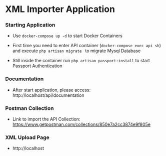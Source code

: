 # XML Importer Application

### Starting Application
- Use ```docker-compose up -d``` to start Docker Containers

- First time you need to enter API container (```docker-compose exec api sh```) and execute ```php artisan migrate ``` to migrate Mysql Database
- Still inside the container run ```php artisan passport:install``` to start Passport Authentication

### Documentation
- After start application, please access: http://localhost/api/documentation

### Postman Collection
- Link to import the API Collection: https://www.getpostman.com/collections/850e7a2cc3874e9f805e

### XML Upload Page
- http://localhost
